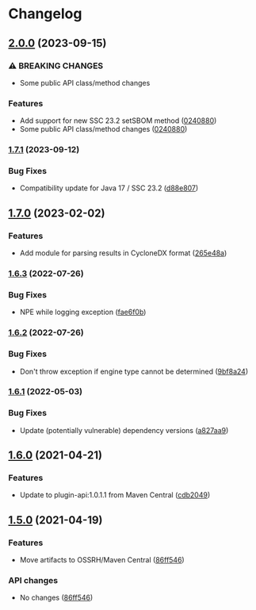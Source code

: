 # Changelog

## [2.0.0](https://www.github.com/fortify/fortify-ssc-parser-util/compare/v1.7.1...v2.0.0) (2023-09-15)


### ⚠ BREAKING CHANGES

* Some public API class/method changes

### Features

* Add support for new SSC 23.2 setSBOM method ([0240880](https://www.github.com/fortify/fortify-ssc-parser-util/commit/02408808e66e5e21375974856a50f4592cad9410))
* Some public API class/method changes ([0240880](https://www.github.com/fortify/fortify-ssc-parser-util/commit/02408808e66e5e21375974856a50f4592cad9410))

### [1.7.1](https://www.github.com/fortify/fortify-ssc-parser-util/compare/v1.7.0...v1.7.1) (2023-09-12)


### Bug Fixes

* Compatibility update for Java 17 / SSC 23.2 ([d88e807](https://www.github.com/fortify/fortify-ssc-parser-util/commit/d88e80755dce8ce5f43325e034c44eed3bbd8726))

## [1.7.0](https://www.github.com/fortify/fortify-ssc-parser-util/compare/v1.6.3...v1.7.0) (2023-02-02)


### Features

* Add module for parsing results in CycloneDX format ([265e48a](https://www.github.com/fortify/fortify-ssc-parser-util/commit/265e48ad52e8ad75c92951f14edcf062e6b4cfb8))

### [1.6.3](https://www.github.com/fortify-ps/fortify-ssc-parser-util/compare/v1.6.2...v1.6.3) (2022-07-26)


### Bug Fixes

* NPE while logging exception ([fae6f0b](https://www.github.com/fortify-ps/fortify-ssc-parser-util/commit/fae6f0b17c65313bf20c59968e217e30cbfbb3fd))

### [1.6.2](https://www.github.com/fortify-ps/fortify-ssc-parser-util/compare/v1.6.1...v1.6.2) (2022-07-26)


### Bug Fixes

* Don't throw exception if engine type cannot be determined ([9bf8a24](https://www.github.com/fortify-ps/fortify-ssc-parser-util/commit/9bf8a2419cc913a1def0835bd31d35ea29f7e794))

### [1.6.1](https://www.github.com/fortify-ps/fortify-ssc-parser-util/compare/v1.6.0...v1.6.1) (2022-05-03)


### Bug Fixes

* Update (potentially vulnerable) dependency versions ([a827aa9](https://www.github.com/fortify-ps/fortify-ssc-parser-util/commit/a827aa9d3b9851e6d61d88e0f7101f5aa508d8bb))

## [1.6.0](https://www.github.com/fortify-ps/fortify-ssc-parser-util/compare/v1.5.0...v1.6.0) (2021-04-21)


### Features

* Update to plugin-api:1.0.1.1 from Maven Central ([cdb2049](https://www.github.com/fortify-ps/fortify-ssc-parser-util/commit/cdb2049fd32d4a0911f7145fd3b574adc257f069))

## [1.5.0](https://www.github.com/fortify-ps/fortify-ssc-parser-util/compare/v1.5.0...v1.5.0) (2021-04-19)


### Features

* Move artifacts to OSSRH/Maven Central ([86ff546](https://www.github.com/fortify-ps/fortify-ssc-parser-util/commit/86ff546befe6ed56a291fde14c07b03f952b8ac6))


### API changes

* No changes ([86ff546](https://www.github.com/fortify-ps/fortify-ssc-parser-util/commit/86ff546befe6ed56a291fde14c07b03f952b8ac6))
